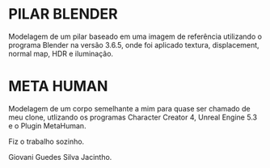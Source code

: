 # PILAR BLENDER
Modelagem de um pilar baseado em uma imagem de referência utilizando o programa Blender na versão 3.6.5, onde foi aplicado textura, displacement, normal map, HDR e iluminação.

# META HUMAN
Modelagem de um corpo semelhante a mim para quase ser chamado de meu clone, utlizando os programas Character Creator 4, Unreal Engine 5.3 e o Plugin MetaHuman.

Fiz o trabalho sozinho.

Giovani Guedes Silva Jacintho.
